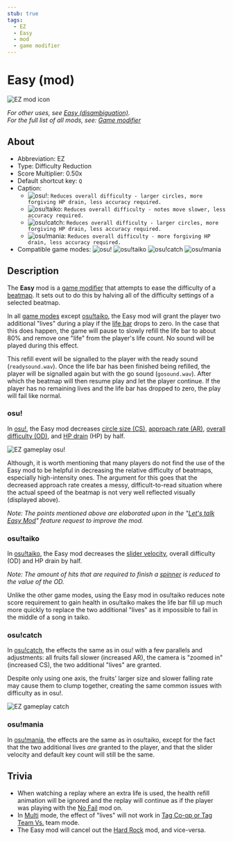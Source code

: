 ```yaml
---
stub: true
tags:
  - EZ
  - Easy
  - mod
  - game modifier
---
```


# Easy (mod)

![EZ mod icon](/wiki/shared/mods/EZ.png "Easy (EZ) mod icon")

*For other uses, see [Easy (disambiguation)](/wiki/Disambiguation/Easy).*\
*For the full list of all mods, see: [Game modifier](/wiki/Game_modifier)*

## About

- Abbreviation: EZ
- Type: Difficulty Reduction
- Score Multiplier: 0.50x
- Default shortcut key: `Q`
- Caption:
  - ![][osu!]: `Reduces overall difficulty - larger circles, more forgiving HP drain, less accuracy required.`
  - ![][osu!taiko]: `Reduces overall difficulty - notes move slower, less accuracy required.`
  - ![][osu!catch]: `Reduces overall difficulty - larger circles, more forgiving HP drain, less accuracy required.`
  - ![][osu!mania]: `Reduces overall difficulty - more forgiving HP drain, less accuracy required.`
- Compatible game modes: ![][osu!] ![][osu!taiko] ![][osu!catch] ![][osu!mania]

## Description

The **Easy** mod is a [game modifier](/wiki/Game_modifier) that attempts to ease the difficulty of a [beatmap](/wiki/Beatmap). It sets out to do this by halving all of the difficulty settings of a selected beatmap.

In all [game modes](/wiki/Game_mode) except [osu!taiko](/wiki/Game_mode/osu!taiko), the Easy mod will grant the player two additional "lives" during a play if the [life bar](/wiki/Client/Interface/Health_bar) drops to zero. In the case that this does happen, the game will pause to slowly refill the life bar to about 80% and remove one "life" from the player's life count. No sound will be played during this effect.

This refill event will be signalled to the player with the ready sound (`readysound.wav`). Once the life bar has been finished being refilled, the player will be signalled again but with the go sound (`gosound.wav`). After which the beatmap will then resume play and let the player continue. If the player has no remaining lives and the life bar has dropped to zero, the play will fail like normal.

### osu!

In [osu!](/wiki/Game_mode/osu!), the Easy mod decreases [circle size (CS)](/wiki/Client/Beatmap_editor/Song_Setup#circle-size), [approach rate (AR)](/wiki/Beatmapping/Approach_rate), [overall difficulty (OD)](/wiki/Client/Beatmap_editor/Song_Setup#overall-difficulty), and [HP drain](/wiki/Client/Beatmap_editor/Song_Setup#hp-drain-rate) (HP) by half.

![EZ gameplay osu!](img/EZ-comparison-osu.jpg "Comparison between a regular play (left) vs a play with the Easy mod enabled (right) in osu!")

Although, it is worth mentioning that many players do not find the use of the Easy mod to be helpful in decreasing the relative difficulty of beatmaps, especially high-intensity ones. The argument for this goes that the decreased approach rate creates a messy, difficult-to-read situation where the actual speed of the beatmap is not very well reflected visually (displayed above).

*Note: The points mentioned above are elaborated upon in the "[Let's talk Easy Mod](https://osu.ppy.sh/community/forums/topics/56606)" feature request to improve the mod.*

### osu!taiko

In [osu!taiko](/wiki/Game_mode/osu!taiko), the Easy mod decreases the [slider velocity](/wiki/Hit_object/Slider_velocity), overall difficulty (OD) and HP drain by half.

*Note: The amount of hits that are required to finish a [spinner](/wiki/Hit_object/Spinner) is reduced to the value of the OD.*

Unlike the other game modes, using the Easy mod in osu!taiko reduces note score requirement to gain health in osu!taiko makes the life bar fill up much more quickly to replace the two additional "lives" as it impossible to fail in the middle of a song in taiko.

### osu!catch

In [osu!catch](/wiki/Game_mode/osu!catch), the effects the same as in osu! with a few parallels and adjustments: all fruits fall slower (increased AR), the camera is "zoomed in" (increased CS), the two additional "lives" are granted.

Despite only using one axis, the fruits' larger size and slower falling rate may cause them to clump together, creating the same common issues with difficulty as in osu!.

![EZ gameplay catch](img/EZ-comparison-catch.jpg "Comparison between a regular osu! at play (left) vs a play with the Easy mod enabled (right) in osu!catch")

### osu!mania

In [osu!mania](/wiki/Game_mode/osu!mania), the effects are the same as in osu!taiko, except for the fact that the two additional lives *are* granted to the player, and that the slider velocity and default key count will still be the same.

## Trivia

- When watching a replay where an extra life is used, the health refill animation will be ignored and the replay will continue as if the player was playing with the [No Fail](/wiki/Game_modifier/No_Fail) mod on.
- In [Multi](/wiki/Gameplay/Multiplayer) mode, the effect of "lives" will not work in [Tag Co-op or Tag Team Vs.](/wiki/Gameplay/Multiplayer#tag-co-op-/-tag-team-vs) team mode.
- The Easy mod will cancel out the [Hard Rock](/wiki/Game_modifier/Hard_Rock) mod, and vice-versa.

[osu!]: /wiki/shared/mode/osu.png "osu!"
[osu!taiko]: /wiki/shared/mode/taiko.png "osu!taiko"
[osu!catch]: /wiki/shared/mode/catch.png "osu!catch"
[osu!mania]: /wiki/shared/mode/mania.png "osu!mania"
